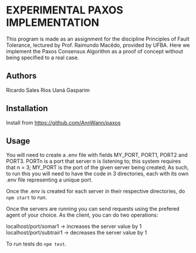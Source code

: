 # EXPERIMENTAL PAXOS IMPLEMENTATION

This program is made as an assignment for the discipline Principles of Fault Tolerance, lectured by Prof. Raimundo Macêdo, provided by UFBA. Here we implement the Paxos Consensus Algorithm as a proof of concept without being specified to a real case. 

## Authors

Ricardo Sales Rios
Uaná Gasparim

## Installation

Install from https://github.com/AnnWann/paxos

## Usage

You will need to create a .env file with fields MY_PORT, PORT1, PORT2 and PORT3. PORTn is a port that server n is listening to; this system requires that n = 3; MY_PORT is the port of the given server being created; As such, to run this you will need to have the code in 3 directories, each with its own .env file representing a unique port. 

Once the .env is created for each server in their respective directories, do `npm start` to run. 

Once the servers are running you can send requests using the prefered agent of your choice. As the client, you can do two operations: 

  localhost/port/somar1 -> increases the server value by 1
  localhost/port/subtrair1 -> decreases the server value by 1

To run tests do `npm test`. 




